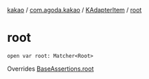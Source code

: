 [kakao](../../index.md) / [com.agoda.kakao](../index.md) / [KAdapterItem](index.md) / [root](./root.md)

# root

`open var root: Matcher<Root>`

Overrides [BaseAssertions.root](../-base-assertions/root.md)


